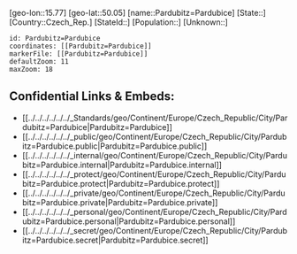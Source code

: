 ﻿---
location: [50.05,15.77]
mapzoom: [7,12] 
mapmarker: city 
type: City
tags:
- geo/City


SpocWebEntityId: 33247
isDeleted: false
confidential: public

---
[geo-lon::15.77]
[geo-lat::50.05]
[name::Pardubitz=Pardubice]
[State::]
[Country::Czech_Rep.]
[StateId::]
[Population::]
[Unknown::]


```leaflet
id: Pardubitz=Pardubice
coordinates: [[Pardubitz=Pardubice]]
markerFile: [[Pardubitz=Pardubice]]
defaultZoom: 11 
maxZoom: 18
```


## Confidential Links & Embeds: 
- [[../../../../../../_Standards/geo/Continent/Europe/Czech_Republic/City/Pardubitz=Pardubice|Pardubitz=Pardubice]] 
- [[../../../../../../_public/geo/Continent/Europe/Czech_Republic/City/Pardubitz=Pardubice.public|Pardubitz=Pardubice.public]] 
- [[../../../../../../_internal/geo/Continent/Europe/Czech_Republic/City/Pardubitz=Pardubice.internal|Pardubitz=Pardubice.internal]] 
- [[../../../../../../_protect/geo/Continent/Europe/Czech_Republic/City/Pardubitz=Pardubice.protect|Pardubitz=Pardubice.protect]] 
- [[../../../../../../_private/geo/Continent/Europe/Czech_Republic/City/Pardubitz=Pardubice.private|Pardubitz=Pardubice.private]] 
- [[../../../../../../_personal/geo/Continent/Europe/Czech_Republic/City/Pardubitz=Pardubice.personal|Pardubitz=Pardubice.personal]] 
- [[../../../../../../_secret/geo/Continent/Europe/Czech_Republic/City/Pardubitz=Pardubice.secret|Pardubitz=Pardubice.secret]] 
